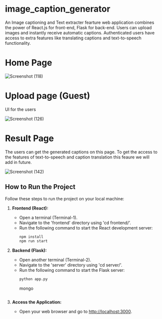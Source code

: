 # image_caption_generator
An Image captioning and Text extracter fearture web application combines the power of React.js for front-end, Flask for back-end. Users can upload images and instantly receive automatic captions. Authenticated users have access to extra features like translating captions and text-to-speech functionality.

# Home Page

![Screenshot (118)](https://github.com/hardikpant03/image_of-image_Caption/blob/main/Screenshot%202024-06-11%20at%2011.08.36.png)


# Upload page (Guest)

UI for the users

![Screenshot (126)](https://github.com/bhushan2311/image_caption_generator/assets/102802326/9af5e459-a48c-448b-86c9-7241a6df7126)



# Result Page

The users can get the generated captions on this page. To get the access to the features of text-to-speech and caption translation this feaure we will add in future. 

![Screenshot (142)](https://github.com/bhushan2311/image_caption_generator/assets/102802326/231a0c19-7c11-4b84-bdb0-0b83daa83a3e)




## How to Run the Project

Follow these steps to run the project on your local machine:

1. **Frontend (React):**
   - Open a terminal (Terminal-1).
   - Navigate to the 'frontend' directory using 'cd frontend/'.
   - Run the following command to start the React development server:
     ```bash
     npm install
     npm run start
     ```

2. **Backend (Flask):**
   - Open another terminal (Terminal-2).
   - Navigate to the 'server' directory using 'cd server/'.
   - Run the following command to start the Flask server:
     ```bash
     python app.py
     ```
     mongo
     ```

4. **Access the Application:**
   - Open your web browser and go to [http://localhost:3000](http://localhost:3000).
